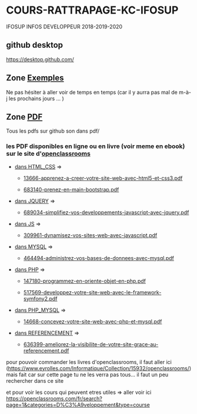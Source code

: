 # COURS-RATTRAPAGE-KC-IFOSUP
IFOSUP INFOS DEVELOPPEUR 2018-2019-2020

## github desktop
https://desktop.github.com/

## Zone [Exemples](https://github.com/trallocnivek242/COURS-RATTRAPAGE-KC-IFOSUP/tree/master/EXEMPLES)
Ne pas hésiter à aller voir de temps en temps (car il y aurra pas mal de m-à-j les prochains jours ... )

## Zone [PDF](https://github.com/trallocnivek242/COURS-RATTRAPAGE-KC-IFOSUP/tree/master/PDF)
Tous les pdfs sur github son dans pdf/
 ### les PDF disponibles en ligne ou en livre (voir meme en ebook) sur le site d'[openclassrooms](https://openclassrooms.com/fr/dashboard)
* [dans HTML_CSS](https://github.com/trallocnivek242/COURS-RATTRAPAGE-KC-IFOSUP/tree/master/PDF/HTML_CSS) =>
  * [13666-apprenez-a-creer-votre-site-web-avec-html5-et-css3.pdf](https://github.com/trallocnivek242/COURS-RATTRAPAGE-KC-IFOSUP/blob/master/PDF/HTML_CSS/13666-apprenez-a-creer-votre-site-web-avec-html5-et-css3.pdf)

  * [683140-prenez-en-main-bootstrap.pdf](https://github.com/trallocnivek242/COURS-RATTRAPAGE-KC-IFOSUP/blob/master/PDF/HTML_CSS/683140-prenez-en-main-bootstrap.pdf)

* [dans JQUERY](https://github.com/trallocnivek242/COURS-RATTRAPAGE-KC-IFOSUP/tree/master/PDF/JQUERY) =>
  * [689034-simplifiez-vos-developpements-javascript-avec-jquery.pdf](https://github.com/trallocnivek242/COURS-RATTRAPAGE-KC-IFOSUP/blob/master/PDF/JQUERY/689034-simplifiez-vos-developpements-javascript-avec-jquery.pdf)

* [dans JS](https://github.com/trallocnivek242/COURS-RATTRAPAGE-KC-IFOSUP/tree/master/PDF/JS) =>
  * [309961-dynamisez-vos-sites-web-avec-javascript.pdf](https://github.com/trallocnivek242/COURS-RATTRAPAGE-KC-IFOSUP/blob/master/PDF/JS/309961-dynamisez-vos-sites-web-avec-javascript.pdf)

* [dans MYSQL](https://github.com/trallocnivek242/COURS-RATTRAPAGE-KC-IFOSUP/tree/master/PDF/MYSQL) =>
  * [464494-administrez-vos-bases-de-donnees-avec-mysql.pdf](https://github.com/trallocnivek242/COURS-RATTRAPAGE-KC-IFOSUP/blob/master/PDF/MYSQL/464494-administrez-vos-bases-de-donnees-avec-mysql.pdf)

* [dans PHP](https://github.com/trallocnivek242/COURS-RATTRAPAGE-KC-IFOSUP/tree/master/PDF/PHP) =>
  * [147180-programmez-en-oriente-objet-en-php.pdf](https://github.com/trallocnivek242/COURS-RATTRAPAGE-KC-IFOSUP/blob/master/PDF/PHP/147180-programmez-en-oriente-objet-en-php.pdf)

  * [517569-developpez-votre-site-web-avec-le-framework-symfony2.pdf](https://github.com/trallocnivek242/COURS-RATTRAPAGE-KC-IFOSUP/blob/master/PDF/PHP/517569-developpez-votre-site-web-avec-le-framework-symfony2.pdf)

* [dans PHP_MYSQL](https://github.com/trallocnivek242/COURS-RATTRAPAGE-KC-IFOSUP/tree/master/PDF/PHP_MYSQL) =>
  * [14668-concevez-votre-site-web-avec-php-et-mysql.pdf](https://github.com/trallocnivek242/COURS-RATTRAPAGE-KC-IFOSUP/blob/master/PDF/PHP_MYSQL/14668-concevez-votre-site-web-avec-php-et-mysql.pdf)

* [dans REFERENCEMENT](https://github.com/trallocnivek242/COURS-RATTRAPAGE-KC-IFOSUP/tree/master/PDF/REFERENCEMENT) =>
  * [636399-ameliorez-la-visibilite-de-votre-site-grace-au-referencement.pdf](https://github.com/trallocnivek242/COURS-RATTRAPAGE-KC-IFOSUP/blob/master/PDF/REFERENCEMENT/636399-ameliorez-la-visibilite-de-votre-site-grace-au-referencement.pdf)



pour pouvoir commander les livres d'openclassrooms, il faut aller ici (https://www.eyrolles.com/Informatique/Collection/15932/openclassrooms/) mais fait car sur cette page tu ne les verra pas tous... il faut un peu rechercher dans ce site

et pour voir les cours qui peuvent etres utiles => aller voir ici https://openclassrooms.com/fr/search?page=1&categories=D%C3%A9veloppement&type=course
